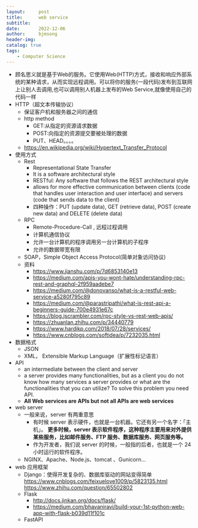 ```yaml
---
layout:     post
title:      web service
subtitle:   
date:       2022-12-06
author:     bjmsong
header-img: 
catalog: true
tags:
    - Computer Science
---
```




- 顾名思义就是基于Web的服务。它使用Web(HTTP)方式，接收和响应外部系统的某种请求，从而实现远程调用。可以将你的服务(一段代码)发布到互联网上让别人去调用,也可以调用别人机器上发布的Web Service,就像使用自己的代码一样
- HTTP（超文本传输协议）
  - 保证客户机和服务器之间的通信
  - http method
    - GET:从指定的资源请求数据
    - POST:向指定的资源提交要被处理的数据
    - PUT、HEAD。。。。
  - https://en.wikipedia.org/wiki/Hypertext_Transfer_Protocol
- 使用方式
  - Rest
    - Representational State Transfer
    - It is a software architectural style
    - RESTful: Any software that follows the REST architectural style
    - allows for more effective communication between clients (code that handles user interaction and user interface) and servers (code that sends data to the client)
    - 四种操作：PUT (update data), GET (retrieve data), POST (create new data) and DELETE (delete data)
  - RPC 
    - Remote-Procedure-Call , 远程过程调用
    - 计算机通信协议
    - 允许一台计算机的程序调用另一台计算机的子程序
    - 允许的数据带宽有限
  - SOAP，Simple Object Access Protocol(简单对象访问协议)
  - 资料
    - https://www.jianshu.com/p/7d6853140e13
    - https://medium.com/apis-you-wont-hate/understanding-rpc-rest-and-graphql-2f959aadebe7
    - https://medium.com/@donovanso/what-is-a-restful-web-service-a5280f795c89
    - https://medium.com/@parastripathi/what-is-rest-api-a-beginners-guide-700e4931e67c
    - https://blog.jscrambler.com/rpc-style-vs-rest-web-apis/
    - https://zhuanlan.zhihu.com/p/34440779
    - https://www.hardikp.com/2018/07/28/services/
    - https://www.cnblogs.com/softidea/p/7232035.html
- 数据格式
  - JSON
  - XML， Extensible Markup Language（扩展性标记语言）
- API
  - an intermediate between the client and server
  - a server provides many functionalities, but as a client you do not know how many services a server provides or what are the functionalities that you can utilize? To solve this problem you need API.
  - **All Web services are APIs but not all APIs are web services**
- web server
  - 一般来说，server 有两重意思
    - 有时候 server 表示硬件，也就是一台机器。它还有另一个名字：「主机」。
      **更多时候，server 表示软件程序，这种程序主要用来对外提供某些服务，比如邮件服务、FTP 服务、数据库服务、网页服务等。**
    - 作为开发者，我们说 server 的时候，一般指的后者，也就是一个 24 小时运行的软件程序。
  - NGINX、Apache、Node.js、tomcat 、Gunicorn... 
- web 应用框架
  - Django：使得开发复杂的、数据库驱动的网站变得简单
    https://www.cnblogs.com/feixuelove1009/p/5823135.html
    https://www.zhihu.com/question/65502802
  - Flask
      - http://docs.jinkan.org/docs/flask/
      - https://medium.com/bhavaniravi/build-your-1st-python-web-app-with-flask-b039d11f101c
  - FastAPI
